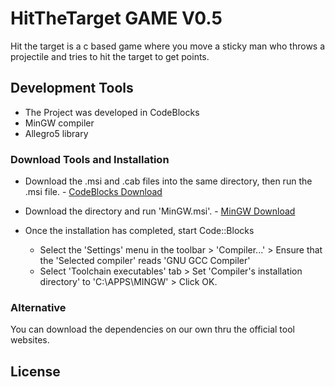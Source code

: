 # HitTheTarget GAME V0.5

Hit the target is a c based game where you move a sticky man who throws a projectile and tries to hit the target to get points.

## Development Tools

* The Project was developed in CodeBlocks
* MinGW compiler 
* Allegro5 library

### Download Tools and Installation

* Download the .msi and .cab files into the same directory, then run the .msi file. - [CodeBlocks Download](https://drive.google.com/drive/folders/1jARORAifxSG4SVWPiSYGjzhbacCgk1os?usp=sharing)

* Download the directory and run 'MinGW.msi'. - [MinGW Download](https://drive.google.com/drive/folders/1Z9tnayFa6NQot5PG7zU_rY3zQ4IPm9dv?usp=sharing)
 * Once the installation has completed, start Code::Blocks 
   * Select the 'Settings' menu in the toolbar > 'Compiler...' > Ensure that the 'Selected compiler' reads 'GNU GCC Compiler'
   * Select 'Toolchain executables' tab > Set 'Compiler's installation directory' to 'C:\APPS\MINGW' > Click OK.

### Alternative
You can download the dependencies on our own thru the official tool websites.

## License

<!-- [MIT](https://choosealicense.com/licenses/mit/) -->
